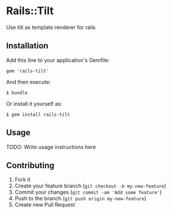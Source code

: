 # Rails::Tilt

Use tilt as template renderer for rails

## Installation

Add this line to your application's Gemfile:

    gem 'rails-tilt'

And then execute:

    $ bundle

Or install it yourself as:

    $ gem install rails-tilt

## Usage

TODO: Write usage instructions here

## Contributing

1. Fork it
2. Create your feature branch (`git checkout -b my-new-feature`)
3. Commit your changes (`git commit -am 'Add some feature'`)
4. Push to the branch (`git push origin my-new-feature`)
5. Create new Pull Request
